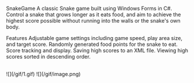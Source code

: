 SnakeGame
A classic Snake game built using Windows Forms in C#. Control a snake that grows longer as it eats food, and aim to achieve the highest score possible without running into the walls or the snake's own body.

Features
Adjustable game settings including game speed, play area size, and target score.
Randomly generated food points for the snake to eat.
Score tracking and display.
Saving high scores to an XML file.
Viewing high scores sorted in descending order.

<br />
  ![](/gif/1.gif) ![](/gif/image.png)
